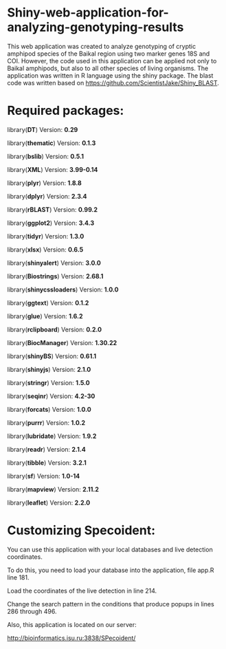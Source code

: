 # Shiny-web-application-for-analyzing-genotyping-results
This web application was created to analyze genotyping of cryptic amphipod species of the Baikal region using two marker genes 18S and COI. However, the code used in this application can be applied not only to Baikal amphipods, but also to all other species of living organisms. The application was written in R language using the shiny package. The blast code was written based on https://github.com/ScientistJake/Shiny_BLAST.
# Required packages:
library(**DT**) Version: **0.29**

library(**thematic**) Version: **0.1.3**

library(**bslib**) Version: **0.5.1**

library(**XML**) Version: **3.99-0.14**

library(**plyr**) Version: **1.8.8**

library(**dplyr**) Version: **2.3.4**

library(**rBLAST**) Version: **0.99.2**

library(**ggplot2**) Version: **3.4.3**

library(**tidyr**) Version: **1.3.0**

library(**xlsx**) Version: **0.6.5**

library(**shinyalert**) Version: **3.0.0**

library(**Biostrings**) Version: **2.68.1**

library(**shinycssloaders**) Version: **1.0.0**

library(**ggtext**) Version: **0.1.2**

library(**glue**) Version: **1.6.2**

library(**rclipboard**) Version: **0.2.0**

library(**BiocManager**) Version: **1.30.22**

library(**shinyBS**) Version: **0.61.1**

library(**shinyjs**) Version: **2.1.0**

library(**stringr**) Version: **1.5.0**

library(**seqinr**) Version: **4.2-30**

library(**forcats**) Version: **1.0.0**

library(**purrr**) Version: **1.0.2**

library(**lubridate**) Version: **1.9.2**

library(**readr**) Version: **2.1.4**

library(**tibble**) Version: **3.2.1**

library(**sf**) Version: **1.0-14**

library(**mapview**) Version: **2.11.2**

library(**leaflet**) Version: **2.2.0**

# Customizing Specoident:

You can use this application with your local databases and live detection coordinates. 

To do this, you need to load your database into the application, file app.R line 181.

Load the coordinates of the live detection in line 214.

Change the search pattern in the conditions that produce popups in lines 286 through 496.

Also, this application is located on our server:

http://bioinformatics.isu.ru:3838/SPecoident/ 
